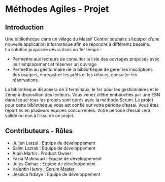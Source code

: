 # Méthodes Agiles - Projet

## Introduction

Une bibliothèque dans un village du Massif Central souhaite s’équiper d’une nouvelle
application informatique afin de répondre à différents besoins.  
La solution proposée devra dans un 1er temps :  
- Permettre aux lecteurs de consulter la liste des ouvrages proposés avec leur
emplacement et réserver un ouvrage
- Permettre au gestionnaire de la bibliothèque de gérer les inscriptions des
usagers, enregistrer les prêts et les retours, consulter les réservations.
 
La bibliothèque disposera de 2 terminaux, le 1er pour les gestionnaires et le 2ème à
disposition des lecteurs.
Vous venez d’être embauchés par une ESN dans lequel tous les projets sont gérés avec la
méthode Scrum. Le projet pour cette bibliothèque vous est confié sur votre période d’essai.
Vous êtes réparties en plusieurs équipes concurrentes. Votre période d’essai sera validé ou
non à l’issu de ce projet.


## Contributeurs - Rôles

- Julien Larzul : Equipe de développement
- Salim Lazrak : Equipe de développement
- Albin Martin : Product Owner
- Fazia Mahmoud : Equipe de développement
- Jules Ginhac : Equipe de développement
- Valentin Henry : Scrum Master
- Jessica Ndiaye : Equipe de développement

